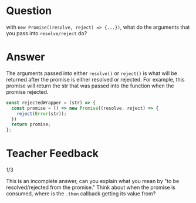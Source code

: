 # Question
with `new Promise((resolve, reject) => {...})`, what do the arguments that you pass into `resolve/reject` do?

# Answer
The arguments passed into either `resolve()` or `reject()` is what will be returned after the promise is either resolved or rejected. For example, this promise will return the str that was passed into the function when the promise rejected.
```jsx
const rejectedWrapper = (str) => {
  const promise = () => new Promise((resolve, reject) => {
    reject(Error(str));
  })
  return promise;
};
```

# Teacher Feedback
1/3

This is an incomplete answer, can you explain what you mean by "to be resolved/rejected from the promise." Think about when the promise is consumed, where is the `.then` callback getting its value from?
